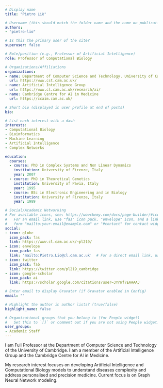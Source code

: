 ```yaml
---
# Display name
title: "Pietro Liò"

# Username (this should match the folder name and the name on publications)
authors:
- "pietro-lio"

# Is this the primary user of the site?
superuser: false

# Role/position (e.g., Professor of Artificial Intelligence)
role: Professor of Computational Biology

# Organizations/Affiliations
organizations:
- name: Department of Computer Science and Technology, University of Cambridge
  url: https://www.cst.cam.ac.uk/
- name: Artificial Intelligence Group
  url: https://www.cl.cam.ac.uk/research/ai/
- name: Cambridge Centre for AI in Medicine
  url: https://ccaim.cam.ac.uk/

# Short bio (displayed in user profile at end of posts)
bio: 

# List each interest with a dash
interests:
- Computational Biology
- Bioinformatics
- Machine Learning
- Artificial Intelligence
- Complex Networks

education:
  courses:
  - course: PhD in Complex Systems and Non Linear Dynamics
    institution: University of Firenze, Italy
    year: 2007
  - course: PhD in Theoretical Genetics
    institution: University of Pavia, Italy
    year: 1995
  - course: BSc in Electronic Engineering and in Biology
    institution: University of Firenze, Italy
    year: 1989

# Social/Academic Networking
# For available icons, see: https://wowchemy.com/docs/page-builder/#icons
#   For an email link, use "fas" icon pack, "envelope" icon, and a link in the
#   form "mailto:your-email@example.com" or "#contact" for contact widget.
social:
- icon: globe
  icon_pack: fas
  link: https://www.cl.cam.ac.uk/~pl219/
- icon: envelope
  icon_pack: fas
  link: 'mailto:Pietro.Lio@cl.cam.ac.uk'  # For a direct email link, use "mailto:test@example.org".
- icon: twitter
  icon_pack: fab
  link: https://twitter.com/pl219_cambridge
- icon: google-scholar
  icon_pack: ai
  link: https://scholar.google.com/citations?user=3YrWf7EAAAAJ

# Enter email to display Gravatar (if Gravatar enabled in Config)
email: ""

# Highlight the author in author lists? (true/false)
highlight_name: false

# Organizational groups that you belong to (for People widget)
#   Set this to `[]` or comment out if you are not using People widget.
user_groups:
- Academic Staff
---
```


I am Full Professor at the Department of Computer Science and Technology of the University of Cambridge. I am a member of the Artificial Intelligence Group and the Cambridge Centre for AI in Medicine.

My research interest focuses on developing Artificial Intelligence and Computational Biology models to understand diseases complexity and address personalised and precision medicine. Current focus is on Graph Neural Network modeling.
